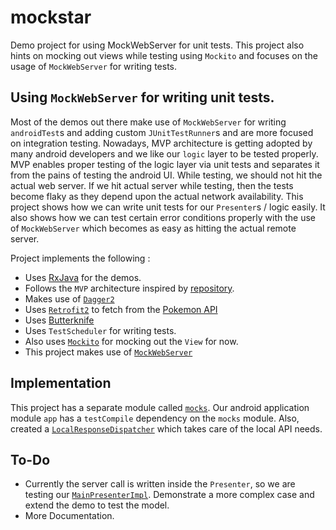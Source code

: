 # mockstar
Demo project for using MockWebServer for unit tests. This project also hints on mocking out views while testing using `Mockito` and focuses on the usage of `MockWebServer` for writing tests.

 
## Using `MockWebServer` for writing unit tests.
 
 Most of the demos out there make use of `MockWebServer` for writing `androidTest`s and adding custom `JUnitTestRunner`s and are more focused on integration testing. Nowadays, MVP architecture is getting adopted by many android developers and we like our `logic` layer to be tested properly. MVP enables proper testing of the logic layer via unit tests and separates it from the pains of testing the android UI. While testing, we should not hit the actual web server. If we hit actual server while testing, then the tests become flaky as they depend upon the actual network availability. This project shows how we can write unit tests for our `Presenter`s / logic easily. It also shows how we can test certain error conditions properly with the use of `MockWebServer` which becomes as easy as hitting the actual remote server.
 
 Project implements the following :
 
 - Uses [RxJava](https://github.com/ReactiveX/RxJava) for the demos.
 - Follows the `MVP` architecture inspired by [repository](https://github.com/googlesamples/android-architecture).
 - Makes use of [`Dagger2`](https://google.github.io/dagger/)
 - Uses [`Retrofit2`](https://github.com/square/retrofit) to fetch from the [Pokemon API](http://www.pokeapi.co/docsv2/#pokemon)
 - Uses [Butterknife](http://jakewharton.github.io/butterknife/)
 - Uses `TestScheduler` for writing tests.
 - Also uses [`Mockito`](http://site.mockito.org/) for mocking out the `View` for now.
 - This project makes use of [`MockWebServer`](https://github.com/square/okhttp/tree/master/mockwebserver)
 
## Implementation
 This project has a separate module called [`mocks`](https://github.com/ragdroid/mockstar/tree/master/mocks). Our android application module `app` has a `testCompile` dependency on the `mocks` module. Also, created a [`LocalResponseDispatcher`](https://github.com/ragdroid/mockstar/blob/master/app/src/main/java/com/ragdroid/mockstar/api/LocalResponseDispatcher.java) which takes care of the local API needs.
 
## To-Do
  - Currently the server call is written inside the `Presenter`, so we are testing our [`MainPresenterImpl`](https://github.com/ragdroid/mockstar/blob/master/app/src/test/java/com/ragdroid/mockstar/MainPresenterImplTest.java). Demonstrate a more complex case and extend the demo to test the model. 
  - More Documentation.
